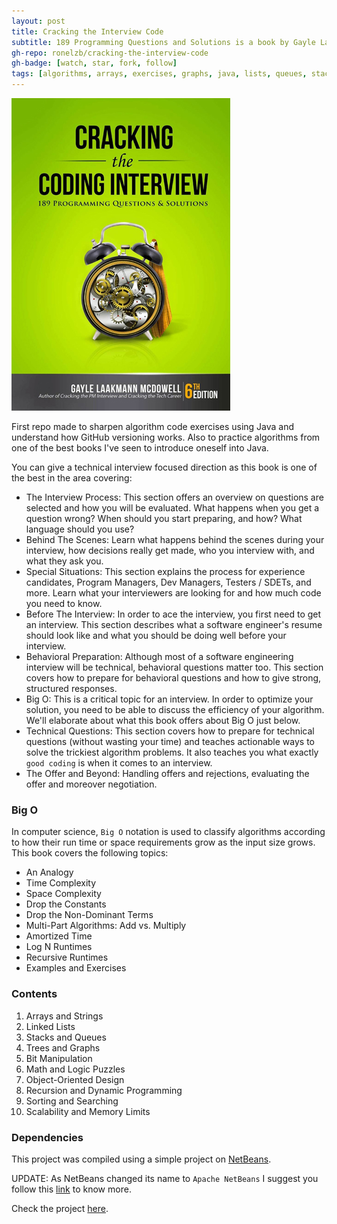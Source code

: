```yaml
---
layout: post
title: Cracking the Interview Code
subtitle: 189 Programming Questions and Solutions is a book by Gayle Laakmann.
gh-repo: ronelzb/cracking-the-interview-code
gh-badge: [watch, star, fork, follow]
tags: [algorithms, arrays, exercises, graphs, java, lists, queues, stacks, strings, trees]
---
```


![Grokking Algorithms](/img/cracking-the-interview-code.jpg)

First repo made to sharpen algorithm code exercises using Java and understand how GitHub versioning works. Also to practice algorithms from one of the best books I've seen to introduce oneself into Java.

You can give a technical interview focused direction as this book is one of the best in the area covering:

* The Interview Process: This section offers an overview on questions are selected and how you will be evaluated. What happens when you get a question wrong? When should you start preparing, and how? What language should you use?
* Behind The Scenes: Learn what happens behind the scenes during your interview, how decisions really get made, who you interview with, and what they ask you.
* Special Situations: This section explains the process for experience candidates, Program Managers, Dev Managers, Testers / SDETs, and more. Learn what your interviewers are looking for and how much code you need to know.
* Before The Interview: In order to ace the interview, you first need to get an interview. This section describes what a software engineer's resume should look like and what you should be doing well before your interview.
* Behavioral Preparation: Although most of a software engineering interview will be technical, behavioral questions matter too. This section covers how to prepare for behavioral questions and how to give strong, structured responses.
* Big O: This is a critical topic for an interview. In order to optimize your solution, you need to be able to discuss the efficiency of your algorithm. We'll elaborate about what this book offers about Big O just below.
* Technical Questions: This section covers how to prepare for technical questions (without wasting your time) and teaches actionable ways to solve the trickiest algorithm problems. It also teaches you what exactly `good coding` is when it comes to an interview.
* The Offer and Beyond: Handling offers and rejections, evaluating the offer and moreover negotiation.

### Big O

In computer science, `Big O` notation is used to classify algorithms according to how their run time or space requirements grow as the input size grows. This book covers the following topics:

* An Analogy
* Time Complexity
* Space Complexity
* Drop the Constants
* Drop the Non-Dominant Terms
* Multi-Part Algorithms: Add vs. Multiply
* Amortized Time
* Log N Runtimes
* Recursive Runtimes
* Examples and Exercises

### Contents

1. Arrays and Strings
2. Linked Lists
3. Stacks and Queues
4. Trees and Graphs
5. Bit Manipulation
6. Math and Logic Puzzles
7. Object-Oriented Design
8. Recursion and Dynamic Programming
9. Sorting and Searching
10. Scalability and Memory Limits

### Dependencies

This project was compiled using a simple project on [NetBeans](https://netbeans.org/).

UPDATE: As NetBeans changed its name to `Apache NetBeans` I suggest you follow this [link](https://netbeans.apache.org/) to know more.

Check the project [here](https://github.com/ronelzb/cracking-the-interview-code/).
